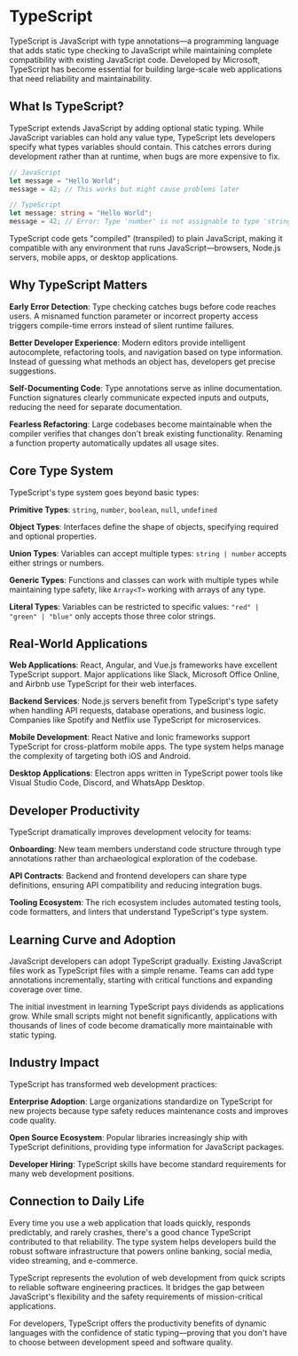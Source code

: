 # TypeScript

TypeScript is JavaScript with type annotations—a programming language that adds static type checking to JavaScript while maintaining complete compatibility with existing JavaScript code. Developed by Microsoft, TypeScript has become essential for building large-scale web applications that need reliability and maintainability.

## What Is TypeScript?

TypeScript extends JavaScript by adding optional static typing. While JavaScript variables can hold any value type, TypeScript lets developers specify what types variables should contain. This catches errors during development rather than at runtime, when bugs are more expensive to fix.

```typescript
// JavaScript
let message = "Hello World";
message = 42; // This works but might cause problems later

// TypeScript
let message: string = "Hello World";
message = 42; // Error: Type 'number' is not assignable to type 'string'
```

TypeScript code gets "compiled" (transpiled) to plain JavaScript, making it compatible with any environment that runs JavaScript—browsers, Node.js servers, mobile apps, or desktop applications.

## Why TypeScript Matters

**Early Error Detection**: Type checking catches bugs before code reaches users. A misnamed function parameter or incorrect property access triggers compile-time errors instead of silent runtime failures.

**Better Developer Experience**: Modern editors provide intelligent autocomplete, refactoring tools, and navigation based on type information. Instead of guessing what methods an object has, developers get precise suggestions.

**Self-Documenting Code**: Type annotations serve as inline documentation. Function signatures clearly communicate expected inputs and outputs, reducing the need for separate documentation.

**Fearless Refactoring**: Large codebases become maintainable when the compiler verifies that changes don't break existing functionality. Renaming a function property automatically updates all usage sites.

## Core Type System

TypeScript's type system goes beyond basic types:

**Primitive Types**: `string`, `number`, `boolean`, `null`, `undefined`

**Object Types**: Interfaces define the shape of objects, specifying required and optional properties.

**Union Types**: Variables can accept multiple types: `string | number` accepts either strings or numbers.

**Generic Types**: Functions and classes can work with multiple types while maintaining type safety, like `Array<T>` working with arrays of any type.

**Literal Types**: Variables can be restricted to specific values: `"red" | "green" | "blue"` only accepts those three color strings.

## Real-World Applications

**Web Applications**: React, Angular, and Vue.js frameworks have excellent TypeScript support. Major applications like Slack, Microsoft Office Online, and Airbnb use TypeScript for their web interfaces.

**Backend Services**: Node.js servers benefit from TypeScript's type safety when handling API requests, database operations, and business logic. Companies like Spotify and Netflix use TypeScript for microservices.

**Mobile Development**: React Native and Ionic frameworks support TypeScript for cross-platform mobile apps. The type system helps manage the complexity of targeting both iOS and Android.

**Desktop Applications**: Electron apps written in TypeScript power tools like Visual Studio Code, Discord, and WhatsApp Desktop.

## Developer Productivity

TypeScript dramatically improves development velocity for teams:

**Onboarding**: New team members understand code structure through type annotations rather than archaeological exploration of the codebase.

**API Contracts**: Backend and frontend developers can share type definitions, ensuring API compatibility and reducing integration bugs.

**Tooling Ecosystem**: The rich ecosystem includes automated testing tools, code formatters, and linters that understand TypeScript's type system.

## Learning Curve and Adoption

JavaScript developers can adopt TypeScript gradually. Existing JavaScript files work as TypeScript files with a simple rename. Teams can add type annotations incrementally, starting with critical functions and expanding coverage over time.

The initial investment in learning TypeScript pays dividends as applications grow. While small scripts might not benefit significantly, applications with thousands of lines of code become dramatically more maintainable with static typing.

## Industry Impact

TypeScript has transformed web development practices:

**Enterprise Adoption**: Large organizations standardize on TypeScript for new projects because type safety reduces maintenance costs and improves code quality.

**Open Source Ecosystem**: Popular libraries increasingly ship with TypeScript definitions, providing type information for JavaScript packages.

**Developer Hiring**: TypeScript skills have become standard requirements for many web development positions.

## Connection to Daily Life

Every time you use a web application that loads quickly, responds predictably, and rarely crashes, there's a good chance TypeScript contributed to that reliability. The type system helps developers build the robust software infrastructure that powers online banking, social media, video streaming, and e-commerce.

TypeScript represents the evolution of web development from quick scripts to reliable software engineering practices. It bridges the gap between JavaScript's flexibility and the safety requirements of mission-critical applications.

For developers, TypeScript offers the productivity benefits of dynamic languages with the confidence of static typing—proving that you don't have to choose between development speed and software quality.